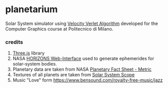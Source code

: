 # planetarium

Solar System simulator using [Velocity Verlet Algorithm](https://en.wikipedia.org/wiki/Verlet_integration) developed for the Computer Graphics course at Politecnico di Milano.

### credits
1. [Three.js](https://threejs.org/) library
2. NASA [HORIZONS Web-Interface](https://ssd.jpl.nasa.gov/horizons.cgi#top) used to generate ephemerides for solar-system bodies.
3. Planetary data are taken from NASA [Planetary Fact Sheet - Metric](https://nssdc.gsfc.nasa.gov/planetary/factsheet/index.html)
4. Textures of all planets are taken from [Solar System Scope](https://www.solarsystemscope.com/textures)
5. Music "Love" form https://www.bensound.com/royalty-free-music/jazz


 
